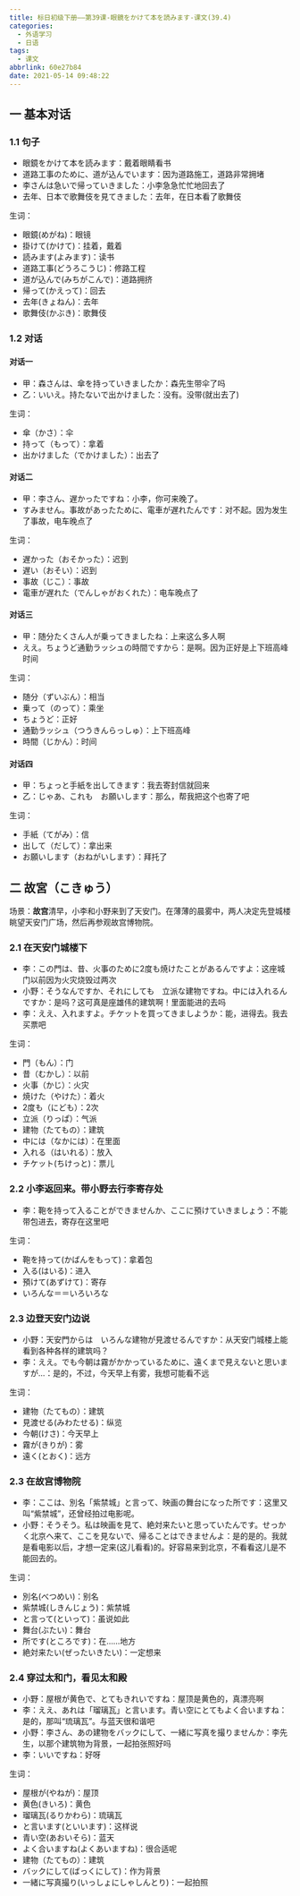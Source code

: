 ```yaml
---
title: 标日初级下册——第39课-眼鏡をかけて本を読みます-课文(39.4)
categories:
  - 外语学习
  - 日语
tags:
  - 课文
abbrlink: 60e27b84
date: 2021-05-14 09:48:22
---
```

## 一 基本对话

### 1.1 句子

* 眼鏡をかけて本を読みます：戴着眼睛看书
* 道路工事のために、道が込んでいます：因为道路施工，道路非常拥堵
* 李さんは急いで帰っていきました：小李急急忙忙地回去了
* 去年、日本で歌舞伎を見てきました：去年，在日本看了歌舞伎

<!--more-->

生词：

* 眼鏡(めがね)：眼镜
* 掛けて(かけて)：挂着，戴着
* 読みます(よみます)：读书
* 道路工事(どうろこうじ)：修路工程
* 道が込んで(みちがこんで)：道路拥挤
* 帰って(かえって)：回去
* 去年(きょねん)：去年
* 歌舞伎(かぶき)：歌舞伎

### 1.2 对话

####  对话一

* 甲：森さんは、傘を持っていきましたか：森先生带伞了吗
* 乙：いいえ。持たないで出かけました：没有。没带(就出去了)

生词：

* 傘（かさ）：伞
* 持って（もって）：拿着
* 出かけました（でかけました）：出去了

####  对话二

* 甲：李さん、遅かったですね：小李，你可来晚了。
* すみません。事故があったために、電車が遅れたんです：对不起。因为发生了事故，电车晚点了

生词：

* 遅かった（おそかった）：迟到
* 遅い（おそい）：迟到
* 事故（じこ）：事故
* 電車が遅れた（でんしゃがおくれた）：电车晚点了

#### 对话三

* 甲：随分たくさん人が乗ってきましたね：上来这么多人啊
* ええ。ちょうど通勤ラッシュの時間ですから：是啊。因为正好是上下班高峰时间

生词：

* 随分（ずいぶん）：相当
* 乗って（のって）：乘坐
* ちょうど：正好
* 通勤ラッシュ（つうきんらっしゅ）：上下班高峰
* 時間（じかん）：时间

#### 对话四

* 甲：ちょっと手紙を出してきます：我去寄封信就回来
* 乙：じゃあ、これも　お願いします：那么，帮我把这个也寄了吧

生词：

* 手紙（てがみ）：信
* 出して（だして）：拿出来
* お願いします（おねがいします）：拜托了

## 二 故宮（こきゅう）

场景：**故宫**清早，小李和小野来到了天安门。在薄薄的晨雾中，两人决定先登城楼眺望天安门广场，然后再参观故宫博物院。

### 2.1 在天安门城楼下

* 李：この門は、昔、火事のために2度も焼けたことがあるんですよ：这座城门以前因为火灾烧毁过两次
* 小野：そうなんですか、それにしても　立派な建物ですね。中には入れるんですか：是吗？这可真是座雄伟的建筑啊！里面能进的去吗
* 李：ええ、入れますよ。チケットを買ってきましようか：能，进得去。我去买票吧

生词：

* 門（もん）：门
* 昔（むかし）：以前
* 火事（かじ）：火灾
* 焼けた（やけた）：着火
* 2度も（にども）：2次
* 立派（りっぱ）：气派
* 建物（たてもの）：建筑
* 中には（なかには）：在里面
* 入れる（はいれる）：放入
* チケット(ちけっと)：票儿

### 2.2 小李返回来。带小野去行李寄存处

* 李：鞄を持って入ることができませんか、ここに預けていきましょう：不能带包进去，寄存在这里吧

生词：

* 鞄を持って(かばんをもって)：拿着包
* 入る(はいる)：进入
* 預けて(あずけて)：寄存
* いろんな＝＝いろいろな

### 2.3 边登天安门边说

* 小野：天安門からは　いろんな建物が見渡せるんですか：从天安门城楼上能看到各种各样的建筑吗？
* 李：ええ。でも今朝は霧がかかっているために、遠くまで見えないと思いますが...：是的，不过，今天早上有雾，我想可能看不远

生词：

* 建物（たてもの）：建筑
* 見渡せる(みわたせる)：纵览
* 今朝(けさ)：今天早上
* 霧が(きりが)：雾
* 遠く(とおく)：远方

### 2.3 在故宫博物院

* 李：ここは、別名「紫禁城」と言って、映画の舞台になった所です：这里又叫“紫禁城”，还曾经拍过电影呢。
* 小野：そうそう。私は映画を見て、絶対来たいと思っていたんです。せっかく北京へ来て、ここを見ないで、帰ることはできませんよ：是的是的。我就是看电影以后，才想一定来(这儿看看)的。好容易来到北京，不看看这儿是不能回去的。

生词：

* 別名(べつめい)：别名
* 紫禁城(しきんじょう)：紫禁城
* と言って(といって)：虽说如此
* 舞台(ぶたい)：舞台
* 所です(ところです)：在……地方
* 絶対来たい(ぜったいきたい)：一定想来

### 2.4 穿过太和门，看见太和殿

* 小野：屋根が黄色で、とてもきれいですね：屋顶是黄色的，真漂亮啊
* 李：ええ、あれは「瑠璃瓦」と言います。青い空にとてもよく合いますね：是的，那叫“琉璃瓦”。与蓝天很和谐吧
* 小野：李さん、あの建物をバックにして、一緒に写真を撮りませんか：李先生，以那个建筑物为背景，一起拍张照好吗
* 李：いいですね：好呀

生词：

* 屋根が(やねが)：屋顶
* 黄色(きいろ)：黄色
* 瑠璃瓦(るりかわら)：琉璃瓦
* と言います(といいます)：这样说
* 青い空(あおいそら)：蓝天
* よく合いますね(よくあいますね)：很合适呢
* 建物（たてもの）：建筑
* バックにして(ばっくにして)：作为背景
* 一緒に写真撮り(いっしょにしゃしんとり)：一起拍照